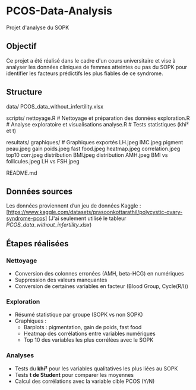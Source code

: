 # PCOS-Data-Analysis
Projet d'analyse du SOPK

## Objectif
Ce projet a été réalisé dans le cadre d'un cours universitaire et vise à analyser les données cliniques de femmes atteintes ou pas du SOPK pour identifier les facteurs prédictifs les plus fiables de ce syndrome.

## Structure
data/
PCOS_data_without_infertility.xlsx

scripts/
nettoyage.R # Nettoyage et préparation des données
exploration.R # Analyse exploratoire et visualisations
analyse.R # Tests statistiques (khi² et t)

resultats/
graphiques/ # Graphiques exportés
LH.jpeg
IMC.jpeg
pigment peau.jpeg
gain poids.jpeg
fast food.jpeg
heatmap.jpeg
correlation.jpeg
top10 corr.jpeg
distribution BMI.jpeg
distribution AMH.jpeg
BMI vs follicules.jpeg
LH vs FSH.jpeg

README.md

## Données sources
Les données proviennent d’un jeu de données Kaggle : [https://www.kaggle.com/datasets/prasoonkottarathil/polycystic-ovary-syndrome-pcos]
(J'ai seulement utilisé le tableur *PCOS_data_without_infertility.xlsx*)

## Étapes réalisées 
### Nettoyage
- Conversion des colonnes erronées (AMH, beta-HCG) en numériques
- Suppression des valeurs manquantes
- Conversion de certaines variables en facteur (Blood Group, Cycle(R/I))

### Exploration
- Résumé statistique par groupe (SOPK vs non SOPK)
- Graphiques :
  - Barplots : pigmentation, gain de poids, fast food
  - Heatmap des corrélations entre variables numériques
  - Top 10 des variables les plus corrélées avec le SOPK
 
### Analyses
- Tests du **khi²** pour les variables qualitatives les plus liées au SOPK
- Tests **t de Student** pour comparer les moyennes
- Calcul des corrélations avec la variable cible PCOS (Y/N)
